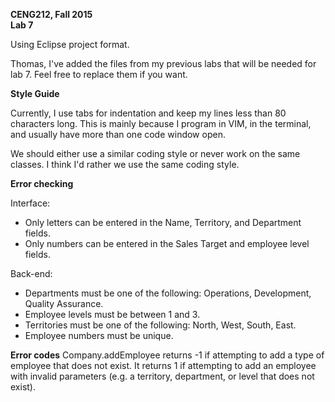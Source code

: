 **CENG212, Fall 2015**  
**Lab 7**

Using Eclipse project format.

Thomas, I've added the files from my previous labs that will be needed for lab
7. Feel free to replace them if you want.


**Style Guide**

Currently, I use tabs for indentation and keep my lines less than 80 characters
long. This is mainly because I program in VIM, in the terminal, and usually have
more than one code window open.

We should either use a similar coding style or never work on the same classes.
I think I'd rather we use the same coding style.


**Error checking**

Interface:

* Only letters can be entered in the Name, Territory, and Department fields.
* Only numbers can be entered in the Sales Target and employee level fields.

Back-end:

* Departments must be one of the following: Operations, Development, Quality Assurance.
* Employee levels must be between 1 and 3.
* Territories must be one of the following: North, West, South, East.
* Employee numbers must be unique.


**Error codes**
Company.addEmployee returns -1 if attempting to add a type of employee that
does not exist.
It returns 1 if attempting to add an employee with invalid parameters (e.g.
a territory, department, or level that does not exist).
